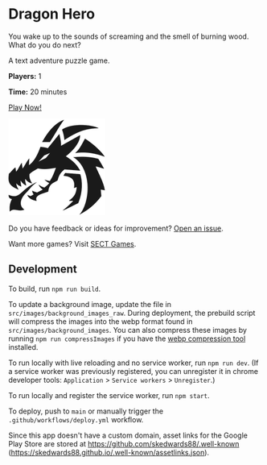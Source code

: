 # Dragon Hero

You wake up to the sounds of screaming and the smell of burning wood. What do you do next?

A text adventure puzzle game.

**Players:** 1

**Time:** 20 minutes

[Play Now!](https://skedwards88.github.io/dragon/)

![Game icon](src/images/icon_192.png)

Do you have feedback or ideas for improvement? [Open an issue](https://github.com/skedwards88/dragon/issues/new).

Want more games? Visit [SECT Games](https://skedwards88.github.io/portfolio/).

## Development

To build, run `npm run build`.

To update a background image, update the file in `src/images/background_images_raw`. During deployment, the prebuild script will compress the images into the webp format found in `src/images/background_images`. You can also compress these images by running `npm run compressImages` if you have the [webp compression tool](https://developers.google.com/speed/webp/docs/precompiled) installed.

To run locally with live reloading and no service worker, run `npm run dev`. (If a service worker was previously registered, you can unregister it in chrome developer tools: `Application` > `Service workers` > `Unregister`.)

To run locally and register the service worker, run `npm start`.

To deploy, push to `main` or manually trigger the `.github/workflows/deploy.yml` workflow.

Since this app doesn't have a custom domain, asset links for the Google Play Store are stored at https://github.com/skedwards88/.well-known (https://skedwards88.github.io/.well-known/assetlinks.json).
